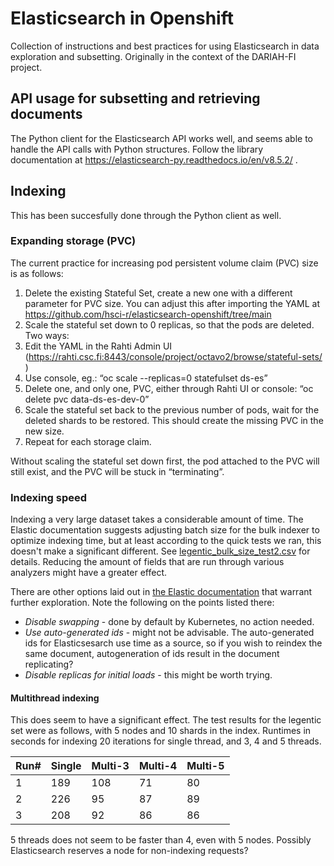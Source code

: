 # Elasticsearch in Openshift

Collection of instructions and best practices for using Elasticsearch in data exploration and subsetting. Originally in the context of the DARIAH-FI project.

## API usage for subsetting and retrieving documents

The Python client for the Elasticsearch API works well, and seems able to handle the API calls with Python structures. Follow the library documentation at https://elasticsearch-py.readthedocs.io/en/v8.5.2/ .

## Indexing

This has been succesfully done through the Python client as well.

### Expanding storage (PVC)

The current practice for increasing pod persistent volume claim (PVC) size is as follows:

1. Delete the existing Stateful Set, create a new one with a different parameter for PVC size. You can adjust this after importing the YAML at https://github.com/hsci-r/elasticsearch-openshift/tree/main 
2. Scale the stateful set down to 0 replicas, so that the pods are deleted. Two ways:
3. Edit the YAML in the Rahti Admin UI (https://rahti.csc.fi:8443/console/project/octavo2/browse/stateful-sets/  )
4. Use console, eg.: “oc scale --replicas=0 statefulset ds-es”
5. Delete one, and only one, PVC, either through Rahti UI or console: “oc delete pvc data-ds-es-dev-0”
6. Scale the stateful set back to the previous number of pods, wait for the deleted shards to be restored. This should create the missing PVC in the new size.
7. Repeat for each storage claim.

Without scaling the stateful set down first, the pod attached to the PVC will still exist, and the PVC will be stuck in “terminating”. 

### Indexing speed

Indexing a very large dataset takes a considerable amount of time. The Elastic documentation suggests adjusting batch size for the bulk indexer to optimize indexing time, but at least according to the quick tests we ran, this doesn't make a significant different. See [legentic_bulk_size_test2.csv](legentic_bulk_size_test2.csv) for details. Reducing the amount of fields that are run through various analyzers might have a greater effect.

There are other options laid out in [the Elastic documentation](https://www.elastic.co/guide/en/elasticsearch/reference/current/tune-for-indexing-speed.html) that warrant further exploration. Note the following on the points listed there:
* *Disable swapping* - done by default by Kubernetes, no action needed.
* *Use auto-generated ids* - might not be advisable. The auto-generated ids for Elasticsesarch use time as a source, so if you wish to reindex the same document, autogeneration of ids result in the document replicating?
* *Disable replicas for initial loads* - this might be worth trying.

#### Multithread indexing

This does seem to have a significant effect. The test results for the legentic set were as follows, with 5 nodes and 10 shards in the index. Runtimes in seconds for indexing 20 iterations for single thread, and 3, 4 and 5 threads.

| Run#    | Single      | Multi-3     | Multi-4     | Multi-5     |
| ------- | ----------- | ----------- | ----------- | ----------- |
| 1       | 189         | 108         | 71          | 80          |
| 2       | 226         | 95          | 87          | 89          |
| 3       | 208         | 92          | 86          | 86          |

5 threads does not seem to be faster than 4, even with 5 nodes. Possibly Elasticsearch reserves a node for non-indexing requests?

